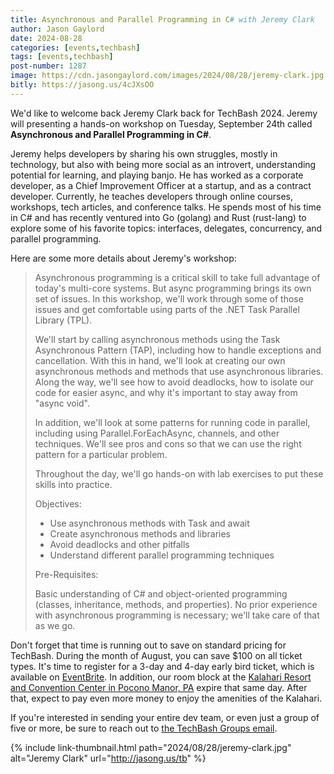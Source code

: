 ```yaml
---
title: Asynchronous and Parallel Programming in C# with Jeremy Clark
author: Jason Gaylord
date: 2024-08-28
categories: [events,techbash]
tags: [events,techbash]
post-number: 1287
image: https://cdn.jasongaylord.com/images/2024/08/28/jeremy-clark.jpg
bitly: https://jasong.us/4cJXsOO
---
```


We'd like to welcome back Jeremy Clark back for TechBash 2024. Jeremy will presenting a hands-on workshop on Tuesday, September 24th called **Asynchronous and Parallel Programming in C#**.

Jeremy helps developers by sharing his own struggles, mostly in technology, but also with being more social as an introvert, understanding potential for learning, and playing banjo. He has worked as a corporate developer, as a Chief Improvement Officer at a startup, and as a contract developer. Currently, he teaches developers through online courses, workshops, tech articles, and conference talks. He spends most of his time in C# and has recently ventured into Go (golang) and Rust (rust-lang) to explore some of his favorite topics: interfaces, delegates, concurrency, and parallel programming.

Here are some more details about Jeremy's workshop:

> Asynchronous programming is a critical skill to take full advantage of today's multi-core systems. But async programming brings its own set of issues. In this workshop, we'll work through some of those issues and get comfortable using parts of the .NET Task Parallel Library (TPL).
> 
> We'll start by calling asynchronous methods using the Task Asynchronous Pattern (TAP), including how to handle exceptions and cancellation. With this in hand, we'll look at creating our own asynchronous methods and methods that use asynchronous libraries. Along the way, we'll see how to avoid deadlocks, how to isolate our code for easier async, and why it's important to stay away from "async void".
> 
> In addition, we'll look at some patterns for running code in parallel, including using Parallel.ForEachAsync, channels, and other techniques. We'll see pros and cons so that we can use the right pattern for a particular problem.
> 
> Throughout the day, we'll go hands-on with lab exercises to put these skills into practice.
> 
> Objectives:
> 
> * Use asynchronous methods with Task and await
> * Create asynchronous methods and libraries
> * Avoid deadlocks and other pitfalls
> * Understand different parallel programming techniques
> 
> Pre-Requisites:
> 
> Basic understanding of C# and object-oriented programming (classes, inheritance, methods, and properties). No prior experience with asynchronous programming is necessary; we'll take care of that as we go.

Don't forget that time is running out to save on standard pricing for TechBash. During the month of August, you can save $100 on all ticket types. It's time to register for a 3-day and 4-day early bird ticket, which is available on [EventBrite](https://jasong.us/3QoMndL). In addition, our room block at the [Kalahari Resort and Convention Center in Pocono Manor, PA](https://jasong.us/hotelreg) expire that same day. After that, expect to pay even more money to enjoy the amenities of the Kalahari.

If you're interested in sending your entire dev team, or even just a group of five or more, be sure to reach out to [the TechBash Groups email](mailto:groups@techbash.com). 

{% include link-thumbnail.html path="2024/08/28/jeremy-clark.jpg" alt="Jeremy Clark" url="http://jasong.us/tb" %}